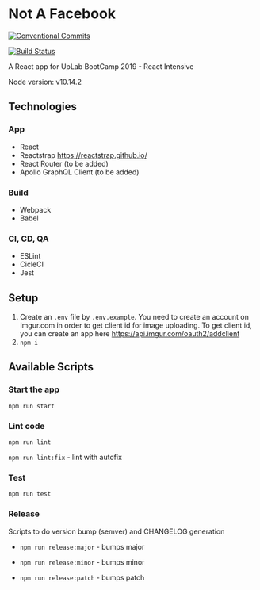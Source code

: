 # Not A Facebook

[![Conventional Commits](https://img.shields.io/badge/Conventional%20Commits-1.0.0-yellow.svg)](https://conventionalcommits.org)

[![Build Status](https://travis-ci.com/UpLab/not-a-facebook.svg?branch=master)](https://travis-ci.com/UpLab/not-a-facebook)

A React app for UpLab BootCamp 2019 - React Intensive

Node version: v10.14.2

## Technologies

### App

- React
- Reactstrap https://reactstrap.github.io/
- React Router (to be added)
- Apollo GraphQL Client (to be added)

### Build
- Webpack
- Babel

### CI, CD, QA

- ESLint
- CicleCI
- Jest

## Setup

1. Create an `.env` file by `.env.example`. You need to create an account on Imgur.com in order to get client id for image uploading. To get client id, you can create an app here https://api.imgur.com/oauth2/addclient
2. `npm i`

## Available Scripts

### Start the app

`npm run start`

### Lint code

`npm run lint`

`npm run lint:fix` - lint with autofix

### Test

`npm run test`

### Release

Scripts to do version bump (semver) and CHANGELOG generation 

- `npm run release:major` - bumps major

- `npm run release:minor` - bumps minor

- `npm run release:patch` - bumps patch

